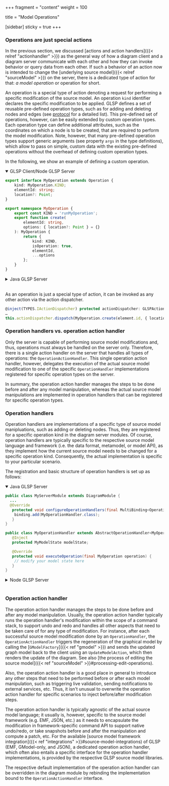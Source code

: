 +++
fragment = "content"
weight = 100

title = "Model Operations"

[sidebar]
  sticky = true
+++

### Operations are just special actions

In the previous section, we discussed [actions and action handlers]({{< relref  "actionhandler" >}}) as the general way of how a diagram client and a diagram server communicate with each other and how they can invoke behavior or query data from each other.
If such a behavior of an action now is intended to change the [underlying source model]({{< relref "sourceModel" >}}) on the server, there is a dedicated type of action for that: _a model operation_ or operation for short.

An operation is a special type of action denoting a request for performing a specific modification of the source model.
An operation `kind` identifier declares the specific modification to be applied.
GLSP defines a set of reusable pre-defined operation types, such as for adding and deleting nodes and edges (see [protocol](/documentation/protocol/) for a detailed list).
This pre-defined set of operations, however, can be easily extended by custom operation types.
Each operation type can define additional attributes, such as the coordinates on which a node is to be created, that are required to perform the model modification.
Note, however, that many pre-defined operation types support generic arguments (see property `args` in the type definitions), which allow to pass on simple, custom data with the existing pre-defined operations without the overhead of defining custom operation types.

In the following, we show an example of defining a custom operation.

<details open><summary>GLSP Client/Node GLSP Server</summary>

```ts
export interface MyOperation extends Operation {
    kind: MyOperation.KIND;
    elementId: string;
    location?: Point;
}

export namespace MyOperation {
    export const KIND = 'runMyOperation';
    export function create(
        elementId: string,
        options: { location?: Point } = {}
    ): MyOperation {
        return {
            kind: KIND,
            isOperation: true,
            elementId,
            ...options
        };
    }
}
```

</details>

<details closed><summary>Java GLSP Server</summary>

```java
public class MyOperation extends Operation {

   private String elementId;
   private GPoint location;

   public MyOperation(final String elementId) {
    this(elementId, null);
   }

   public MyOperation(final String elementId, final GPoint location) {
      this();
      this.elementId = elementId;
      this.location = location;
   }

   public MyOperation() {
      super("runMyOperation");
   }

   public String getElementId() { return elementId; }

   public void setElementId(final String elementId) { this.elementId = elementId; }

   public Optional<GPoint> getLocation() { return Optional.ofNullable(location); }

   public void setLocation(final GPoint location) { this.location = location; }

}
```

</details>
</br>

As an operation is just a special type of action, it can be invoked as any other action via the action dispatcher.

```ts
@inject(TYPES.IActionDispatcher) protected actionDispatcher: GLSPActionDispatcher;
…
this.actionDispatcher.dispatch(MyOperation.create(element.id, { location: { ... } }));
```

### Operation handlers vs. operation action handler

Only the server is capable of performing source model modifications and, thus, operations must always be handled on the server only.
Therefore, there is a single action handler on the server that handles all types of operations: the `OperationActionHandler`.
This single operation action handler, however, delegates the execution of the actual source model modification to one of the specific `OperationHandler` implementations registered for specific operation types on the server.

In summary, the operation action handler manages the steps to be done before and after any model manipulation, whereas the actual source model manipulations are implemented in operation handlers that can be registered for specific operation types.

### Operation handlers

Operation handlers are implementations of a specific type of source model manipluations, such as adding or deleting nodes.
Thus, they are registered for a specific operation kind in the diagram server modules.
Of course, operation handlers are typically specific to the respective source model language and framework (i.e. the data format, metamodel, or model API), as they implement how the current source model needs to be changed for a specific operation kind.
Consequently, the actual implementation is specific to your particular scenario.

The registration and basic structure of operation handlers is set up as follows:

<details open><summary>Java GLSP Server</summary>

```java
public class MyServerModule extends DiagramModule {
  ...
  @Override
   protected void configureOperationHandlers(final MultiBinding<OperationHandler> binding) {
    binding.add(MyOperationHandler.class);
   }
}

public class MyOperationHandler extends AbstractOperationHandler<MyOperation> {
   @Inject
   protected MyModelState modelState;

   @Override
   protected void executeOperation(final MyOperation operation) {
    // modify your model state here
   }
}
```

</details>

<details><summary>Node GLSP Server</summary>

```ts
@injectable()
export class MyServerModule extends DiagramModule {
  ...
  configureOperationHandlers(binding: InstanceMultiBinding<OperationHandlerConstructor>): void {
    binding.add(MyOperationHandler);
  }
}

@injectable()
export class MyOperationHandler implements OperationHandler {
    readonly operationType = MyOperation.KIND;

    @inject(MyModelState)
    protected modelState: MyModelState;

    execute(operation: MyOperation): MaybePromise<void> {
        // modify your model state here
    }
}
```

</details>
</br>

### Operation action handler

The operation action handler manages the steps to be done before and after any model manipulation.
Usually, the operation action handler typically runs the operation handler's modification within the scope of a command stack, to support undo and redo and handles all other aspects that need to be taken care of for any type of modification.
For instance, after each successful source model modification done by an `OperationHandler`, the `OperationActionHandler` triggers the regeneration of the graphical model by calling the [`GModelFactory`]({{< ref "gmodel" >}}) and sends the updated graph model back to the client using an `UpdateModelAction`, which then renders the update of the diagram.
See also [the process of editing the source model]({{< ref "sourceModel" >}}#processing-edit-operations).

Also, the operation action handler is a good place in general to introduce any other steps that need to be performed before or after each model manipulation, such as triggering live validation, sending notifications to external services, etc.
Thus, it isn't unusual to overwrite the operation action handler for specific scenarios to inject before/after modification steps.

The operation action handler is typically agnostic of the actual source model language; it usually is, however, specific to the source model framework (e.g. EMF, JSON, etc.) as it needs to encapsulate the modification in framework-specific command API to support native undo/redo, or take snapshots before and after the manipulation and compute a patch, etc.
For the available [source model framework integration]({{< ref "integrations" >}}#source-model-integrations) of GLSP (EMF, GModel-only, and JSON), a dedicated operation action handler, which often also entails a specific interface for the operation handler implementations, is provided by the respective GLSP source model libraries.

The respective default implementation of the operation action handler can be overridden in the diagram module by rebinding the implementation bound to the `OperationActionHandler` interface.
